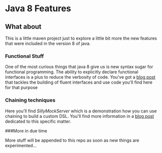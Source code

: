 # Java 8 Features

## What about

This is a little maven project just to explore a little bit more the new features that were included in the version 8 of java.

### Functional Stuff

One of the most curious things that java 8 give us is new syntax sugar for functional programming. The ability to explicitly declare functional interfaces is a plus to reduce the verbosity of code. You've got a [blog post](https://codecorner.balhau.net/2016/02/20/decorate-and-factory/) that tackles the building of fluent interfaces and use code you'll find here for that purpose

### Chaining techniques

Here you'll find *SillyMockServer* which is a demonstration how you can use chaining to build a custom DSL. You'll find more information in a [blog post](https://codecorner.balhau.net/2016/08/20/chaining-patterns/) dedicated to this specific matter.


###More in due time

More stuff will be appended to this repo as soon as new things are experimented...

